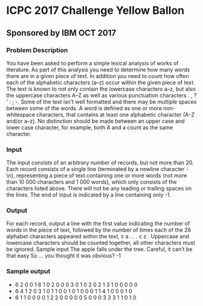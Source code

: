 # ICPC 2017 Challenge Yellow Ballon
## Sponsored by IBM OCT 2017

### Problem Description
You have been asked to perform a simple lexical analysis of works of 
literature. As part of this analysis
you need to determine how many words there are in a given piece of text. 
In addition you need to
count how often each of the alphabetic characters (a–z) occur within the 
given piece of text. The text
is known to not only contain the lowercase characters a–z, but also the 
uppercase characters A–Z as
well as various punctuation characters . , ? ’ : ; -. Some of the text 
isn’t well formatted and there
may be multiple spaces between some of the words.
A word is defined as one or more non-whitespace characters, that 
contains at least one alphabetic
character (A–Z and/or a–z).
No distinction should be made between an upper case and lower case 
character, for example, both A
and a count as the same character.

### Input
The input consists of an arbitrary number of records, but not more than 
20.
Each record consists of a single line (terminated by a newline character - \n), representing a piece of
text containing one or more words (not more than 10 000 characters and 1 
000 words), which only
consists of the characters listed above. There will not be any leading 
or trailing spaces on the lines.
The end of input is indicated by a line containing only -1.

### Output
For each record, output a line with the first value indicating the 
number of words in the piece of text,
followed by the number of times each of the 26 alphabet characters 
appeared within the text, c a . . . c z .
Uppercase and lowercase characters should be counted together, all other 
characters must be ignored.
Sample input
The apple falls under the tree.
Careful, it can’t be that easy
So ... you thought it was obvious?
-1
### Sample output
- 6 2 0 0 1 6 1 0 2 0 0 0 3 0 1 0 2 0 2 1 3 1 0 0 0 0 0
- 6 4 1 2 0 3 1 0 1 1 0 0 1 0 1 0 0 0 1 1 4 1 0 0 0 1 0
- 6 1 1 0 0 0 0 1 2 2 0 0 0 0 0 5 0 0 0 3 3 3 1 1 0 1 0
